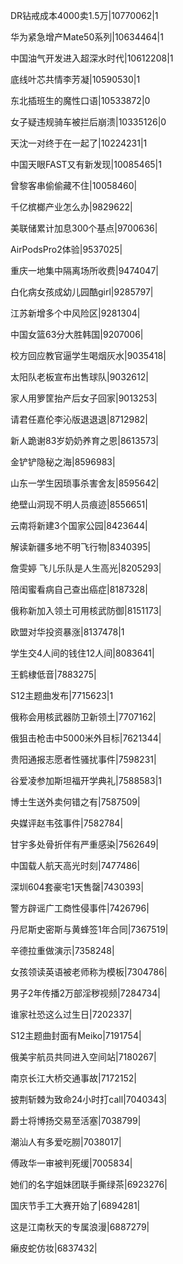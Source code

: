 DR钻戒成本4000卖1.5万|10770062|1

华为紧急增产Mate50系列|10634464|1

中国油气开发进入超深水时代|10612208|1

底线叶芯共情李芳凝|10590530|1

东北插班生的魔性口语|10533872|0

女子疑违规骑车被拦后崩溃|10335126|0

天沈一对终于在一起了|10224231|1

中国天眼FAST又有新发现|10085465|1

曾黎客串偷偷藏不住|10058460|

千亿槟榔产业怎么办|9829622|

美联储累计加息300个基点|9700636|

AirPodsPro2体验|9537025|

重庆一地集中隔离场所收费|9474047|

白化病女孩成幼儿园酷girl|9285797|

江苏新增多个中风险区|9281304|

中国女篮63分大胜韩国|9207006|

校方回应教官逼学生喝烟灰水|9035418|

太阳队老板宣布出售球队|9032612|

家人用箩筐抬产后女子回家|9013253|

请君任嘉伦李沁版退退退|8712982|

新人跪谢83岁奶奶养育之恩|8613573|

金铲铲隐秘之海|8596983|

山东一学生因琐事杀害舍友|8595642|

绝壁山洞现不明人员痕迹|8556651|

云南将新建3个国家公园|8423644|

解读新疆多地不明飞行物|8340395|

詹雯婷 飞儿乐队是人生高光|8205293|

陪闺蜜看病自己查出癌症|8187328|

俄称新加入领土可用核武防御|8151173|

欧盟对华投资暴涨|8137478|1

学生交4人间的钱住12人间|8083641|

王鹤棣低音|7883275|

S12主题曲发布|7715623|1

俄称会用核武器防卫新领土|7707162|

俄狙击枪击中5000米外目标|7621344|

贵阳通报志愿者性骚扰事件|7598231|

谷爱凌参加斯坦福开学典礼|7588583|1

博士生送外卖何错之有|7587509|

央媒评赵韦弦事件|7582784|

甘宇多处骨折伴有严重感染|7562649|

中国载人航天高光时刻|7477486|

深圳604套豪宅1天售罄|7430393|

警方辟谣广工商性侵事件|7426796|

丹尼斯史密斯与黄蜂签1年合同|7367519|

辛德拉重做演示|7358248|

女孩领读英语被老师称为模板|7304786|

男子2年传播2万部淫秽视频|7284734|

谁家社恐这么过生日|7202337|

S12主题曲封面有Meiko|7191754|

俄美宇航员共同进入空间站|7180267|

南京长江大桥交通事故|7172152|

披荆斩棘为致命24小时打call|7040343|

爵士将博扬交易至活塞|7038799|

潮汕人有多爱吃朥|7038017|

傅政华一审被判死缓|7005834|

她们的名字姐妹团联手撕绿茶|6923276|

国庆节手工大赛开始了|6894281|

这是江南秋天的专属浪漫|6887279|

癞皮蛇仿妆|6837432|

